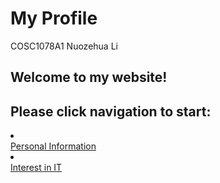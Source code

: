 <h1>My Profile</h1>
COSC1078A1
Nuozehua Li
<h2>Welcome to my website!</h2>
<h2>Please click navigation to start:</h2>
<li> <nav><a href="Personal Information.md">Personal Information</a></nav></li>
<li> <nav><a href="Interest in IT.md">Interest in IT</a></nav></li>
